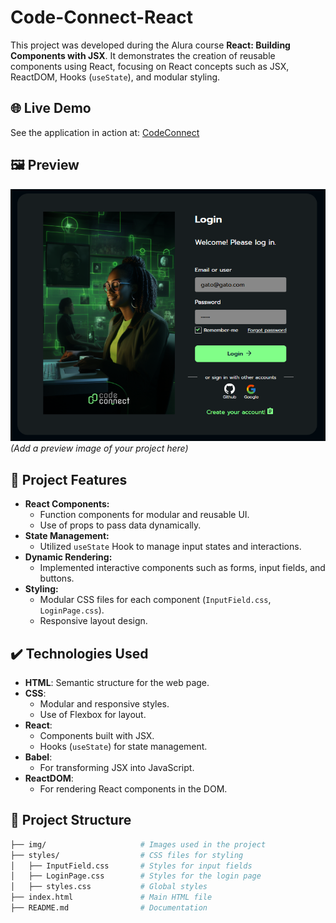 # Code-Connect-React

This project was developed during the Alura course **React: Building Components with JSX**. It demonstrates the creation of reusable components using React, focusing on React concepts such as JSX, ReactDOM, Hooks (`useState`), and modular styling.

## 🌐 Live Demo

See the application in action at: [CodeConnect](https://code-connect-react-five.vercel.app/)


## 🖼️ Preview
![Code-Connect Preview](./img/preview.png)  
*(Add a preview image of your project here)*

## 🔨 Project Features
- **React Components:**
  - Function components for modular and reusable UI.
  - Use of props to pass data dynamically.
- **State Management:**
  - Utilized `useState` Hook to manage input states and interactions.
- **Dynamic Rendering:**
  - Implemented interactive components such as forms, input fields, and buttons.
- **Styling:**
  - Modular CSS files for each component (`InputField.css`, `LoginPage.css`).
  - Responsive layout design.

## ✔️ Technologies Used
- **HTML**: Semantic structure for the web page.
- **CSS**:
  - Modular and responsive styles.
  - Use of Flexbox for layout.
- **React**:
  - Components built with JSX.
  - Hooks (`useState`) for state management.
- **Babel**:
  - For transforming JSX into JavaScript.
- **ReactDOM**:
  - For rendering React components in the DOM.

## 📂 Project Structure
```bash
├── img/                     # Images used in the project
├── styles/                  # CSS files for styling
│   ├── InputField.css       # Styles for input fields
│   ├── LoginPage.css        # Styles for the login page
│   ├── styles.css           # Global styles
├── index.html               # Main HTML file
├── README.md                # Documentation

